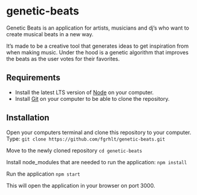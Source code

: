 # genetic-beats
Genetic Beats is an application for artists, musicians and dj’s who want to create musical beats in a new way.

It’s made to be a creative tool that generates ideas to get inspiration from when making music. Under the hood is a genetic algorithm that improves the beats as the user votes for their favorites.

## Requirements
* Install the latest LTS version of [Node](https://nodejs.org/en/) on your computer.
* Install [Git](https://git-scm.com/book/en/v2/Getting-Started-Installing-Git) on your computer to be able to clone the repository.

## Installation
Open your computers terminal and clone this repository to your computer. Type:
```git clone https://github.com/fgrhlt/genetic-beats.git```

Move to the newly cloned repository
```cd genetic-beats```

Install node_modules that are needed to run the application:
```npm install```

Run the application
```npm start```

This will open the application in your browser on port 3000.
